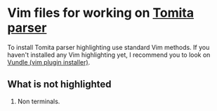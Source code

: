 Vim files for working on [Tomita parser](https://github.com/yandex/tomita-parser)
=================================================================================

To install Tomita parser highlighting use standard Vim methods. If you haven't installed any Vim highlighting yet, I recommend you to look on [Vundle (vim plugin installer)](https://github.com/gmarik/vundle).

What is not highlighted
-----------------------
1. Non terminals.
